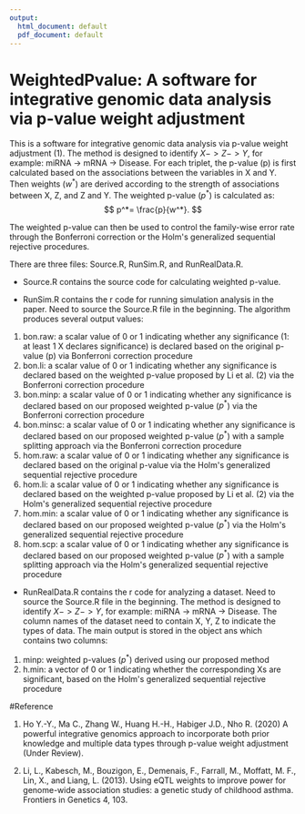 ```yaml
---
output:
  html_document: default
  pdf_document: default
---
```

# WeightedPvalue: A software for integrative genomic data analysis via p-value weight adjustment 

This is a software for integrative genomic data analysis via p-value weight adjustment (1). The method is designed to identify $X -> Z-> Y$, for example: miRNA -> mRNA -> Disease. For each triplet, the p-value (p) is first calculated based on the associations between the variables in X and Y. Then weights ($w^*$) are derived according to the strength of associations between X, Z, and Z and Y. The weighted p-value ($p^*$) is calculated as: 
$$
p^*= \frac{p}{w^*}.
$$

The weighted p-value can then be used to control the family-wise error rate through the Bonferroni correction or the Holm's generalized sequential rejective procedures.

There are three files: 
Source.R, RunSim.R, and RunRealData.R. 

* Source.R contains the source code for calculating weighted p-value. 

* RunSim.R contains the r code for running simulation analysis in the paper. Need to source the Source.R file in the beginning. The algorithm produces several output values:

1. bon.raw: a scalar value of 0 or 1 indicating whether any significance (1: at least 1 X declares significance) is declared based on the original p-value (p) via Bonferroni correction procedure
2. bon.li: a scalar value of 0 or 1 indicating whether any significance is declared based on the weighted p-value proposed by Li et al. (2) via the Bonferroni correction procedure
3. bon.minp: a scalar value of 0 or 1 indicating whether any significance is declared based on our proposed weighted p-value ($p^*$) via the Bonferroni correction procedure
4. bon.minsc: a scalar value of 0 or 1 indicating whether any significance is declared based on our proposed weighted p-value ($p^*$) with a sample splitting approach via the Bonferroni correction procedure
5. hom.raw:  a scalar value of 0 or 1 indicating whether any significance is declared based on the original p-value via the Holm's generalized sequential rejective procedure
6. hom.li: a scalar value of 0 or 1 indicating whether any significance is declared based on the weighted p-value proposed by Li et al. (2) via the Holm's generalized sequential rejective procedure
7. hom.min: a scalar value of 0 or 1 indicating whether any significance is declared based on our proposed weighted p-value ($p^*$) via the Holm's generalized sequential rejective procedure
8. hom.scp: a scalar value of 0 or 1 indicating whether any significance is declared based on our proposed weighted p-value ($p^*$) with a sample splitting approach via the Holm's generalized sequential rejective procedure

* RunRealData.R contains the r code for analyzing a dataset. Need to source the Source.R file in the beginning. The method is designed to identify $X -> Z-> Y$, for example: miRNA -> mRNA -> Disease. The column names of the dataset need to contain X, Y, Z  to indicate the types of data. The main output is stored in the object ans which contains two columns:
1. minp: weighted p-values ($p^*$) derived using our proposed method 
2. h.min: a vector of 0 or 1 indicating whether the corresponding Xs are significant, based on the Holm's generalized sequential rejective procedure

#Reference
1. Ho Y.-Y., Ma C., Zhang W., Huang H.-H., Habiger J.D., Nho R. (2020) A powerful integrative genomics approach to incorporate both prior knowledge and multiple data types through p-value weight adjustment (Under Review). 

2. Li, L., Kabesch, M., Bouzigon, E., Demenais, F., Farrall, M., Moffatt, M. F., Lin, X., and
Liang, L. (2013). Using eQTL weights to improve power for genome-wide association
studies: a genetic study of childhood asthma. Frontiers in Genetics 4, 103. 
